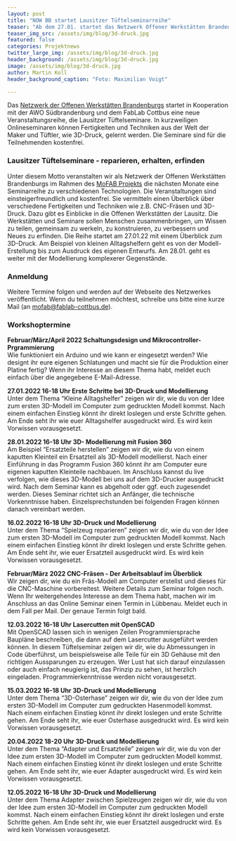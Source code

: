 ```yaml
---
layout: post
title: "NOW BB startet Lausitzer Tüftelseminarreihe"
teaser: "Ab dem 27.01. startet das Netzwerk Offener Werkstätten Brandenburg eine Seminarreihe für Grundkenntnisse im Makerspace"
teaser_img_src: /assets/img/blog/3d-druck.jpg
featured: false
categories: Projektnews
twitter_large_img: /assets/img/blog/3d-druck.jpg
header_background: /assets/img/blog/3d-druck.jpg
image: /assets/img/blog/3d-druck.jpg
author: Martin Koll
header_background_caption: "Foto: Maximilian Voigt"

---
```

Das [Netzwerk der Offenen Werkstätten Brandenburgs](https://offene-werkstaetten-brandenburg.de/) startet in Kooperation mit der AWO Südbrandenburg und dem FabLab Cottbus eine neue Veranstaltungsreihe, die Lausitzer Tüftelseminare. In kurzweiligen Onlineseminaren können Fertigkeiten und Techniken aus der Welt der Maker und Tüftler, wie 3D-Druck, gelernt werden. Die Seminare sind für die Teilnehmenden kostenfrei.

### Lausitzer Tüftelseminare - reparieren, erhalten, erfinden
Unter diesem Motto veranstalten wir als Netzwerk der Offenen Werkstätten Brandenburgs im Rahmen des [MoFAB Projekts](https://offene-werkstaetten-brandenburg.de/projects/mofab/) die nächsten Monate eine Seminarreihe zu verschiedenen Technologien. Die Veranstaltungen sind einsteigerfreundlich und kostenfrei. Sie vermitteln einen Überblick über verschiedene Fertigkeiten und Techniken wie z.B. CNC-Fräsen und 3D-Druck. Dazu gibt es Einblicke in die Offenen Werkstätten der Lausitz. Die Werkstätten und Seminare sollen Menschen zusammenbringen, um Wissen zu teilen, gemeinsam zu werkeln, zu konstruieren, zu verbessern und Neues zu erfinden. Die Reihe startet am 27.01.22 mit einem Überblick zum 3D-Druck. Am Beispiel von kleinen Alltagshelfern geht es von der Modell-Erstellung bis zum Ausdruck des eigenen Entwurfs. Am 28.01. geht es weiter mit der Modellierung komplexerer Gegenstände.

### Anmeldung
Weitere Termine folgen und werden auf der Webseite des Netzwerkes veröffentlicht. Wenn du teilnehmen möchtest, schreibe uns bitte eine kurze Mail (an [mofab@fablab-cottbus.de](mailto:mofab@fablab-cottbus.de)).

### Workshoptermine

**Februar/März/April 2022 Schaltungsdesign und Mikrocontroller-Prgrammierung**<br>
Wie funktioniert ein Arduino und wie kann er eingesetzt werden? Wie designt ihr eure eigenen Schlatungen und macht sie für die Produktion einer Platine fertig? Wenn ihr Interesse an diesem Thema habt, meldet euch einfach über die angegebene E-Mail-Adresse. 

**27.01.2022 16-18 Uhr Erste Schritte bei 3D-Druck und Modellierung**<br>
Unter dem Thema “Kleine Alltagshelfer” zeigen wir dir, wie du von der Idee zum ersten 3D-Modell im Computer zum gedruckten Modell kommst. Nach einem einfachen Einstieg könnt ihr direkt loslegen und erste Schritte gehen. Am Ende seht ihr wie euer Alltagshelfer ausgedruckt wird. Es wird kein Vorwissen vorausgesetzt.

**28.01.2022 16-18 Uhr 3D- Modellierung mit Fusion 360**<br>
Am Beispiel “Ersatzteile herstellen” zeigen wir dir, wie du von einem kaputten Kleinteil ein Ersatzteil als 3D-Modell modellierst. Nach einer Einführung in das Programm Fusion 360 könnt ihr am Computer eure eigenen kaputten Kleinteile nachbauen. Im Anschluss kannst du live verfolgen, wie dieses 3D-Modell bei uns auf dem 3D-Drucker ausgedruckt wird. Nach dem Seminar kann es abgeholt oder ggf. euch zugesendet werden. Dieses Seminar richtet sich an Anfänger, die technische Vorkenntnisse haben. Einzelsprechstunden bei folgenden Fragen können danach vereinbart werden.

**16.02.2022 16-18 Uhr 3D-Druck und Modellierung**<br>
Unter dem Thema “Spielzeug reparieren” zeigen wir dir, wie du von der Idee zum ersten 3D-Modell im Computer zum gedruckten Modell kommst. Nach einem einfachen Einstieg könnt ihr direkt loslegen und erste Schritte gehen. Am Ende seht ihr, wie euer Ersatzteil ausgedruckt wird. Es wird kein Vorwissen vorausgesetzt.

**Februar/März 2022 CNC-Fräsen - Der Arbeitsablauf im Überblick**<br>
Wir zeigen dir, wie du ein Fräs-Modell am Computer erstellst und dieses für die CNC-Maschine vorbereitest. Weitere Details zum Seminar folgen noch.
Wenn Ihr weitergehendes Interesse an dem Thema habt, machen wir im Anschluss an das Online Seminar einen Termin in Lübbenau. Meldet euch in dem Fall per Mail. Der genaue Termin folgt bald.

**12.03.2022 16-18 Uhr Lasercutten mit OpenSCAD**<br>
Mit OpenSCAD lassen sich in wenigen Zeilen Programmiersprache Baupläne beschreiben, die dann auf dem Lasercutter ausgeführt werden können. In diesem Tüftelseminar zeigen wir dir, wie du Abmessungen in Code überführst, um beispielsweise alle Teile für ein 3D Gehäuse mit den richtigen Aussparungen zu erzeugen. Wer Lust hat sich darauf einzulassen oder auch einfach neugierig ist, das Prinzip zu sehen, ist herzlich eingeladen. Programmierkenntnisse werden nicht vorausgesetzt.

**15.03.2022 16-18 Uhr 3D-Druck und Modellierung**<br>
Unter dem Thema “3D-Osterhase” zeigen wir dir, wie du von der Idee zum ersten 3D-Modell im Computer zum gedruckten Hasenmodell kommst. Nach einem einfachen Einstieg könnt ihr direkt loslegen und erste Schritte gehen. Am Ende seht ihr, wie euer Osterhase ausgedruckt wird. Es wird kein Vorwissen vorausgesetzt.

**20.04.2022 18-20 Uhr 3D-Druck und Modellierung**<br>
Unter dem Thema “Adapter und Ersatzteile” zeigen wir dir, wie du von der Idee zum ersten 3D-Modell im Computer zum gedruckten Modell kommst. Nach einem einfachen Einstieg könnt ihr direkt loslegen und erste Schritte gehen. Am Ende seht ihr, wie euer Adapter ausgedruckt wird. Es wird kein Vorwissen vorausgesetzt.

**12.05.2022 16-18 Uhr 3D-Druck und Modellierung**<br>
Unter dem Thema Adapter zwischen Spielzeugen zeigen wir dir, wie du von der Idee zum ersten 3D-Modell im Computer zum gedruckten Modell kommst. Nach einem einfachen Einstieg könnt ihr direkt loslegen und erste Schritte gehen. Am Ende seht ihr, wie euer Ersatzteil ausgedruckt wird. Es wird kein Vorwissen vorausgesetzt.
